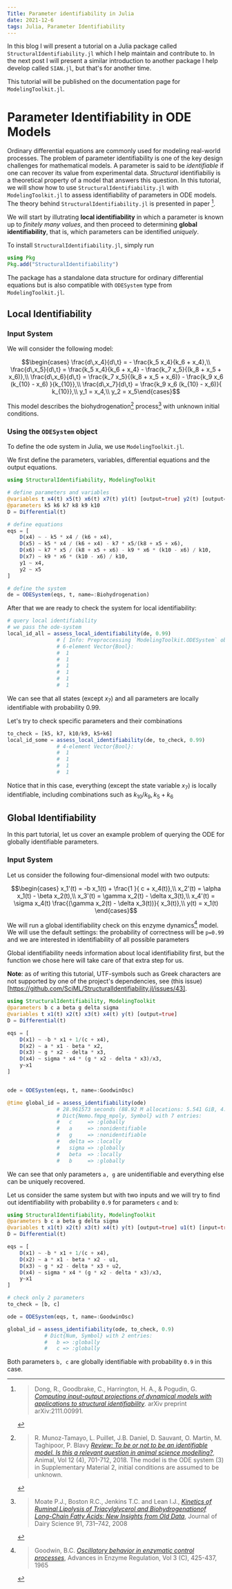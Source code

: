 ```yaml
---
Title: Parameter identifiability in Julia
date: 2021-12-6
tags: Julia, Parameter Identifiability
---
```


In this blog I will present a tutorial on a Julia package called `StructuralIdentifiability.jl` which I help maintain and contribute to. In the next post I will present a similar introduction to another package I help develop called `SIAN.jl`, but that's for another time.

This tutorial will be published on the documentation page for `ModelingToolkit.jl`.

# Parameter Identifiability in ODE Models

Ordinary differential equations are commonly used for modeling real-world processes. The problem of parameter identifiability is one of the key design challenges for mathematical models. A parameter is said to be _identifiable_ if one can recover its value from experimental data. _Structural_ identifiabiliy is a theoretical property of a model that answers this question. In this tutorial, we will show how to use `StructuralIdentifiability.jl` with `ModelingToolkit.jl` to assess identifiability of parameters in ODE models. The theory behind `StructuralIdentifiability.jl` is presented in paper [^4].

We will start by illutrating **local identifiability** in which a parameter is known up to _finitely many values_, and then proceed to determining **global identifiability**, that is, which parameters can be identified _uniquely_.

To install `StructuralIdentifiability.jl`, simply run
```julia
using Pkg
Pkg.add("StructuralIdentifiability")
```

The package has a standalone data structure for ordinary differential equations but is also compatible with `ODESystem` type from `ModelingToolkit.jl`.

## Local Identifiability
### Input System

We will consider the following model:

$$\begin{cases}
\frac{d\,x_4}{d\,t} = - \frac{k_5 x_4}{k_6 + x_4},\\
\frac{d\,x_5}{d\,t} = \frac{k_5 x_4}{k_6 + x_4} - \frac{k_7 x_5}{(k_8 + x_5 + x_6)},\\
\frac{d\,x_6}{d\,t} = \frac{k_7 x_5}{(k_8 + x_5 + x_6)} - \frac{k_9  x_6  (k_{10} - x_6) }{k_{10}},\\
\frac{d\,x_7}{d\,t} = \frac{k_9  x_6  (k_{10} - x_6)}{ k_{10}},\\
y_1 = x_4,\\
y_2 = x_5\end{cases}$$

This model describes the biohydrogenation[^1] process[^2] with unknown initial conditions.

### Using the `ODESystem` object
To define the ode system in Julia, we use `ModelingToolkit.jl`.

We first define the parameters, variables, differential equations and the output equations.
```julia
using StructuralIdentifiability, ModelingToolkit

# define parameters and variables
@variables t x4(t) x5(t) x6(t) x7(t) y1(t) [output=true] y2(t) [output=true]
@parameters k5 k6 k7 k8 k9 k10
D = Differential(t)

# define equations
eqs = [
    D(x4) ~ - k5 * x4 / (k6 + x4),
    D(x5) ~ k5 * x4 / (k6 + x4) - k7 * x5/(k8 + x5 + x6),
    D(x6) ~ k7 * x5 / (k8 + x5 + x6) - k9 * x6 * (k10 - x6) / k10,
    D(x7) ~ k9 * x6 * (k10 - x6) / k10,
    y1 ~ x4,
    y2 ~ x5
]

# define the system
de = ODESystem(eqs, t, name=:Biohydrogenation)

```

After that we are ready to check the system for local identifiability:
```julia
# query local identifiability
# we pass the ode-system
local_id_all = assess_local_identifiability(de, 0.99)
                # [ Info: Preproccessing `ModelingToolkit.ODESystem` object
                # 6-element Vector{Bool}:
                #  1
                #  1
                #  1
                #  1
                #  1
                #  1
```
We can see that all states (except $x_7$) and all parameters are locally identifiable with probability 0.99. 

Let's try to check specific parameters and their combinations
```julia
to_check = [k5, k7, k10/k9, k5+k6]
local_id_some = assess_local_identifiability(de, to_check, 0.99)
                # 4-element Vector{Bool}:
                #  1
                #  1
                #  1
                #  1
```

Notice that in this case, everything (except the state variable $x_7$) is locally identifiable, including combinations such as $k_{10}/k_9, k_5+k_6$

## Global Identifiability

In this part tutorial, let us cover an example problem of querying the ODE for globally identifiable parameters.

### Input System

Let us consider the following four-dimensional model with two outputs:

$$\begin{cases}
    x_1'(t) = -b  x_1(t) + \frac{1 }{ c + x_4(t)},\\
    x_2'(t) = \alpha  x_1(t) - \beta  x_2(t),\\
    x_3'(t) = \gamma  x_2(t) - \delta  x_3(t),\\
    x_4'(t) = \sigma  x_4(t)  \frac{(\gamma x_2(t) - \delta x_3(t))}{ x_3(t)},\\
    y(t) = x_1(t)
\end{cases}$$

We will run a global identifiability check on this enzyme dynamics[^3] model. We will use the default settings: the probability of correctness will be `p=0.99` and we are interested in identifiability of all possible parameters

Global identifiability needs information about local identifiability first, but the function we chose here will take care of that extra step for us.

__Note__: as of writing this tutorial, UTF-symbols such as Greek characters are not supported by one of the project's dependencies, see (this issue)[https://github.com/SciML/StructuralIdentifiability.jl/issues/43].

```julia
using StructuralIdentifiability, ModelingToolkit
@parameters b c a beta g delta sigma
@variables t x1(t) x2(t) x3(t) x4(t) y(t) [output=true]
D = Differential(t)

eqs = [
    D(x1) ~ -b * x1 + 1/(c + x4),
    D(x2) ~ a * x1 - beta * x2,
    D(x3) ~ g * x2 - delta * x3,
    D(x4) ~ sigma * x4 * (g * x2 - delta * x3)/x3,
    y~x1
]


ode = ODESystem(eqs, t, name=:GoodwinOsc)

@time global_id = assess_identifiability(ode)
                # 28.961573 seconds (88.92 M allocations: 5.541 GiB, 4.01% gc time)
                # Dict{Nemo.fmpq_mpoly, Symbol} with 7 entries:
                #   c     => :globally
                #   a     => :nonidentifiable
                #   g     => :nonidentifiable
                #   delta => :locally
                #   sigma => :globally
                #   beta  => :locally
                #   b     => :globally
```
We can see that only parameters `a, g` are unidentifiable and everything else can be uniquely recovered.

Let us consider the same system but with two inputs and we will try to find out identifiability with probability `0.9` for parameters `c` and `b`:

```julia
using StructuralIdentifiability, ModelingToolkit
@parameters b c a beta g delta sigma
@variables t x1(t) x2(t) x3(t) x4(t) y(t) [output=true] u1(t) [input=true] u2(t) [input=true]
D = Differential(t)

eqs = [
    D(x1) ~ -b * x1 + 1/(c + x4),
    D(x2) ~ a * x1 - beta * x2 - u1,
    D(x3) ~ g * x2 - delta * x3 + u2,
    D(x4) ~ sigma * x4 * (g * x2 - delta * x3)/x3,
    y~x1
]

# check only 2 parameters
to_check = [b, c]

ode = ODESystem(eqs, t, name=:GoodwinOsc)

global_id = assess_identifiability(ode, to_check, 0.9)
            # Dict{Num, Symbol} with 2 entries:
            #   b => :globally
            #   c => :globally
```

Both parameters `b, c` are globally identifiable with probability `0.9` in this case.

[^1]:
    > R. Munoz-Tamayo, L. Puillet, J.B. Daniel, D. Sauvant, O. Martin, M. Taghipoor, P. Blavy [*Review: To be or not to be an identifiable model. Is this a relevant question in animal science modelling?*](https://doi.org/10.1017/S1751731117002774), Animal, Vol 12 (4), 701-712, 2018. The model is the ODE system (3) in Supplementary Material 2, initial conditions are assumed to be unknown.

[^2]:
    > Moate P.J., Boston R.C., Jenkins T.C. and Lean I.J., [*Kinetics of Ruminal Lipolysis of Triacylglycerol and Biohydrogenationof Long-Chain Fatty Acids: New Insights from Old Data*](doi:10.3168/jds.2007-0398), Journal of Dairy Science 91, 731–742, 2008

[^3]:
    > Goodwin, B.C. [*Oscillatory behavior in enzymatic control processes*](https://doi.org/10.1016/0065-2571(65)90067-1), Advances in Enzyme Regulation, Vol 3 (C), 425-437, 1965

[^4]:
    > Dong, R., Goodbrake, C., Harrington, H. A., & Pogudin, G. [*Computing input-output projections of dynamical models with applications to structural identifiability*](https://arxiv.org/pdf/2111.00991). arXiv preprint arXiv:2111.00991.